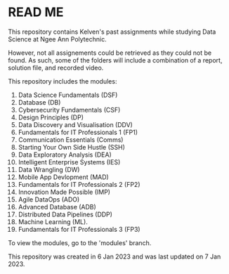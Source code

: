 # READ ME

This repository contains Kelven's past assignments while studying Data Science at Ngee Ann Polytechnic.

However, not all assignements could be retrieved as they could not be found. As such, some of the folders will include a combination of a report, solution file, and recorded video.

This repository includes the modules: 
1. Data Science Fundamentals (DSF)
2. Database (DB)
3. Cybersecurity Fundamentals (CSF)
4. Design Principles (DP)
5. Data Discovery and Visualisation (DDV)
6. Fundamentals for IT Professionals 1 (FP1)
7. Communication Essentials (Comms)
8. Starting Your Own Side Hustle (SSH)
9. Data Exploratory Analysis (DEA)
10. Intelligent Enterprise Systems (IES)
11. Data Wrangling (DW)
12. Mobile App Devlopment (MAD)
13. Fundamentals for IT Professionals 2 (FP2)
14. Innovation Made Possible (IMP)
15. Agile DataOps (ADO)
16. Advanced Database (ADB)
17. Distributed Data Pipelines (DDP)
18. Machine Learning (ML).
19. Fundamentals for IT Professionals 3 (FP3)

To view the modules, go to the 'modules' branch.

This repository was created in 6 Jan 2023 and was last updated on 7 Jan 2023.
